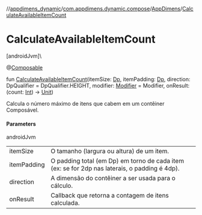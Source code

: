 //[appdimens_dynamic](../../../index.md)/[com.appdimens.dynamic.compose](../index.md)/[AppDimens](index.md)/[CalculateAvailableItemCount](-calculate-available-item-count.md)

# CalculateAvailableItemCount

[androidJvm]\

@[Composable](https://developer.android.com/reference/kotlin/androidx/compose/runtime/Composable.html)

fun [CalculateAvailableItemCount](-calculate-available-item-count.md)(itemSize: [Dp](https://developer.android.com/reference/kotlin/androidx/compose/ui/unit/Dp.html), itemPadding: [Dp](https://developer.android.com/reference/kotlin/androidx/compose/ui/unit/Dp.html), direction: DpQualifier = DpQualifier.HEIGHT, modifier: [Modifier](https://developer.android.com/reference/kotlin/androidx/compose/ui/Modifier.html) = Modifier, onResult: (count: [Int](https://kotlinlang.org/api/core/kotlin-stdlib/kotlin/-int/index.html)) -&gt; [Unit](https://kotlinlang.org/api/core/kotlin-stdlib/kotlin/-unit/index.html))

Calcula o número máximo de itens que cabem em um contêiner Composável.

#### Parameters

androidJvm

| | |
|---|---|
| itemSize | O tamanho (largura ou altura) de um item. |
| itemPadding | O padding total (em Dp) em torno de cada item (ex: se for 2dp nas laterais, o padding é 4dp). |
| direction | A dimensão do contêiner a ser usada para o cálculo. |
| onResult | Callback que retorna a contagem de itens calculada. |